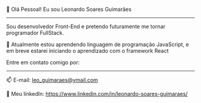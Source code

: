 👋 Olá Pessoal! Eu sou Leonardo Soares Guimarães
__________________________________________________

Sou desenvolvedor Front-End e pretendo futuramente me tornar programador FullStack.

🌱 Atualmente estou aprendendo linguagem de programação JavaScript, e em breve estarei iniciando o aprendizado com o framework React



Entre em contato comigo por:
__________________________________________________
📫 E-mail: leo_guimaraes@ymail.com

💭 Meu linkedIn: https://www.linkedin.com/in/leonardo-soares-guimaraes/




<!---
leonardosguimaraes/leonardosguimaraes is a ✨ special ✨ repository because its `README.md` (this file) appears on your GitHub profile.
You can click the Preview link to take a look at your changes.
--->
